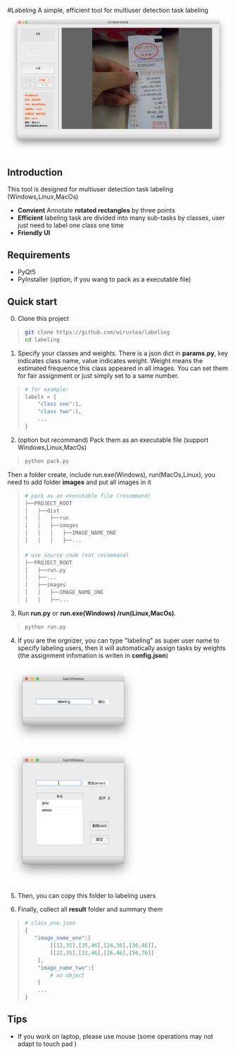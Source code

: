 #Labeling
A simple, efficient tool for multiuser detection task labeling
![UI](https://github.com/wirustea/labeling/blob/master/introduction/ui.png)

## Introduction
This tool is designed for multiuser detection task labeling (Windows,Linux,MacOs)
- **Convient** Annotate **rotated rectangles** by three points
- **Efficient**  labeling task are divided into many sub-tasks by classes, user just need to label one class one time
- **Friendly UI**  

## Requirements
- PyQt5
- PyInstaller (option, if you wang to pack as a executable file)

## Quick start
0. Clone this project
> ```` bash
> git clone https://github.com/wirustea/labeling
> cd labeling
> ````
1. Specify your classes and weights. There is a json dict in **params.py**, key indicates class name, value indicates weight. Weight means the estimated frequence this class appeared in all images. You can set them for fair assignment or just simply set to a same number.

> ```` python
> # for example:
> labels = {
>     "class one":1,
>     "class two":1,
>     ...
> }
> ````

2. (option but recommand) Pack them as an executable file (support Windows,Linux,MacOs)

> ```` bash
> python pack.py
> ````

Then a folder create, include run.exe(Windows), run(MacOs,Linux), you need to add folder **images** and put all images in it

> ````bash
> # pack as an executable file (recommand)
> ├──PROJECT_ROOT
> │   ├──dist
> │   │   ├──run
> │   │   ├──images
> │   │   │   ├──IMAGE_NAME_ONE
> │   │   │   ├──...
>
> # use source code (not recommand)
> ├──PROJECT_ROOT
> │   ├──run.py
> │   ├──...
> │   ├──images
> │   │   ├──IMAGE_NAME_ONE
> │   │   ├──...
> ````

3. Run **run.py** or **run.exe(Windows) /run(Linux,MacOs)**.

> ```` bash
> python run.py
> ````

4. If you are the orgnizer, you can type "labeling" as super user name to specify labeling users, then it will automatically assign tasks by weights (the assignment infomation is writen in **config.json**)

<!-- ![orgnizer login](https://github.com/wirustea/labeling/blob/master/introduction/orgnizer.png) -->
<img src="https://github.com/wirustea/labeling/blob/master/introduction/orgnizer.png" width="300">
<img src="https://github.com/wirustea/labeling/blob/master/introduction/add.png" width="300">

5. Then, you can copy this folder to labeling users

6. Finally, collect all **result** folder and summary them

> ```` python
> # class_one.json
> {
>    "image_name_one":[
>         [[12,35],[35,46],[24,36],[36,46]],
>         [[22,35],[32,46],[26,46],[56,76]]
>     ],
>     "image_name_two":[
>         # no object
>     ]
>     ...
> }
> ````

## Tips
- If you work on laptop, please use mouse (some operations may not adapt to touch pad )
